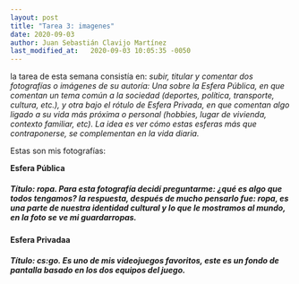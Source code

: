 ```yaml
---
layout: post
title: "Tarea 3: imagenes"
date: 2020-09-03
author: Juan Sebastián Clavijo Martínez
last_modified_at:   2020-09-03 10:05:35 -0050
---
```

la tarea de esta semana consistía en:  *subir, titular y comentar dos fotografías o imágenes de su autoría: Una sobre la Esfera Pública, en que comentan un tema común a la sociedad (deportes, política, transporte, cultura, etc.), y otra bajo el rótulo de Esfera Privada, en que comentan algo ligado a su vida más próxima o personal (hobbies, lugar de vivienda, contexto familiar, etc). La idea es ver cómo estas esferas más que contraponerse,  se complementan en la vida diaria.*

Estas son mis fotografías:

**Esfera Pública**
<p align="center">
  <!-- <img width="720" height="1080" src="https://i.ytimg.com/vi/aMZOm1LYqes/maxresdefault.jpg"> -->
</p>

#####  Título: ropa. Para esta fotografía decidí preguntarme: ¿qué es algo que todos tengamos? la respuesta, después de mucho pensarlo fue: ropa, es una parte de nuestra identidad cultural y lo que le mostramos al mundo, en la foto se ve mi guardarropas.

**Esfera Privadaa**
<p align="center">
  <!--  <img width="720" height="1080" src="https://i.pinimg.com/originals/30/ab/6c/30ab6c1a569786ed5883cdbec4ad79e5.jpg"> -->
</p>

#####  Título: cs:go. Es uno de mis videojuegos favoritos, este es un fondo de pantalla basado en los dos equipos del juego.
